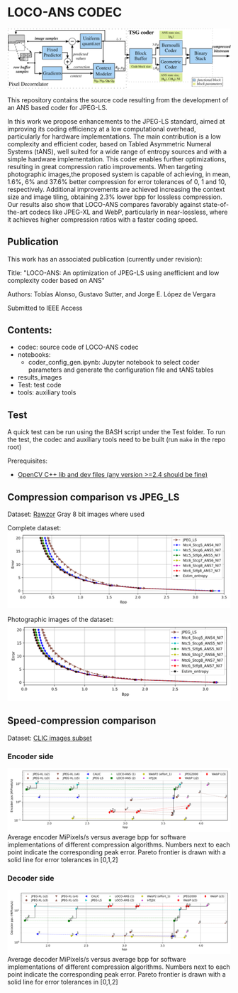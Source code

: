 # LOCO-ANS CODEC 

![alt text](results_images/loco_ans_diagram.svg "LOCO-ANS block diagram")

This repository contains the source code resulting from the development of an ANS based coder for JPEG-LS.

In this work we propose enhancements to the JPEG-LS standard, aimed at improving its coding efficiency at a low computational overhead, particularly for hardware implementations. 
The main contribution is a low complexity and efficient coder, based on Tabled Asymmetric Numeral Systems (tANS), well suited for a wide range of entropy sources and with a simple hardware implementation. 
This coder enables further optimizations, resulting in great compression ratio improvements. When targeting photographic images,the proposed system is capable of achieving, in mean, 1.6%, 6% and 37.6% better compression for error tolerances of 0, 1 and 10, respectively. 
Additional improvements are achieved increasing the context size and image tiling, obtaining 2.3% lower bpp for lossless compression. 
Our results also show that LOCO-ANS compares favorably against state-of-the-art codecs like JPEG-XL and WebP, particularly in near-lossless, where it achieves higher compression ratios with a faster coding speed.

## Publication
This work has an associated publication (currently under revision):

Title: "LOCO-ANS: An optimization of JPEG-LS using anefficient and low complexity coder based on ANS"

Authors: Tobías Alonso, Gustavo Sutter, and Jorge E. López de Vergara

Submitted to IEEE Access


## Contents:
- codec: source code of LOCO-ANS codec
- notebooks: 
  - coder_config_gen.ipynb: Jupyter notebook to select coder parameters and generate the configuration file and tANS tables
- results_images
- Test: test code
- tools: auxiliary tools

## Test

A quick test can be run using the BASH script under the Test folder.
To run the test, the codec and auxiliary tools need to be built (run `make` in the repo root)

Prerequisites:
- [OpenCV C++ lib and dev files (any version >=2.4 should be fine)](https://opencv.org/releases/)


## Compression comparison vs JPEG_LS
Dataset: [Rawzor](https://imagecompression.info/test_images/)
Gray 8 bit images where used

Complete dataset:
![alt text](results_images/rawzor_complete.svg "LOCO-ANS configurations vs jpeg-ls and estimated entropy")


Photographic images of the dataset:
![alt text](results_images/rawzor_natural.svg "LOCO-ANS configurations vs jpeg-ls and estimated entropy")

## Speed-compression comparison

Dataset: [CLIC  images  subset](https://drive.google.com/drive/folders/1wMgmjf54iN46dVihvMnHhGk8oQT7a8Nd[49] )



### Encoder side
![alt text](results_images/encoder_pp_vs_bpp_with_Pareto_front.svg "LOCO-ANS vs state of the art codecs")
Average encoder MiPixels/s versus average bpp for software implementations of different compression algorithms. Numbers next to each point indicate the corresponding peak error. Pareto frontier is drawn with a solid line for error tolerances in [0,1,2]

### Decoder side 
![alt text](results_images/decoder_pp_vs_bpp_with_pareto_front.svg "LOCO-ANS vs state of the art codecs")
Average decoder MiPixels/s versus average bpp for software implementations of different compression algorithms. Numbers next to each point indicate the corresponding peak error. Pareto frontier is drawn with a solid line for error tolerances in [0,1,2]